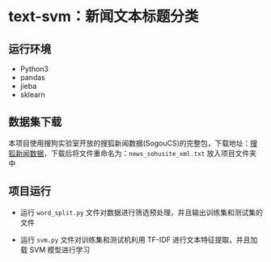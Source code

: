 # text-svm：新闻文本标题分类

## 运行环境
- Python3
- pandas
- jieba
- sklearn

## 数据集下载

本项目使用搜狗实验室开放的搜狐新闻数据(SogouCS)的完整包，下载地址：[搜狐新闻数据](http://www.sogou.com/labs/resource/cs.php)，下载后将文件重命名为：```news_sohusite_xml.txt``` 放入项目文件夹中

## 项目运行

- 运行 ```word_split.py``` 文件对数据进行筛选预处理，并且输出训练集和测试集的文件

- 运行 ```svm.py``` 文件对训练集和测试机利用 TF-IDF 进行文本特征提取，并且加载 SVM 模型进行学习
